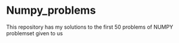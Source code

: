 # Numpy_problems


This repository has my solutions to the first 50 problems of NUMPY problemset given to us
